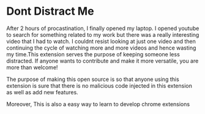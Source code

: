 # Dont Distract Me

After 2 hours of procastination, I finally opened my laptop. I opened youtube to search for something related to my work but there was a really interesting video that I had to watch. I couldnt resist looking at just one video and then continuing the cycle of watching more and more videos and hence wasting my time.This extension serves the purpose of keeping someone less distracted. If anyone wants to contribute and make it more versatile, you are more than welcome! 

The purpose of making this open source is so that anyone using this extension is sure that there is no malicious code injected in this extension as well as add new features.


Moreover, This is also a easy way to learn to develop chrome extensions
